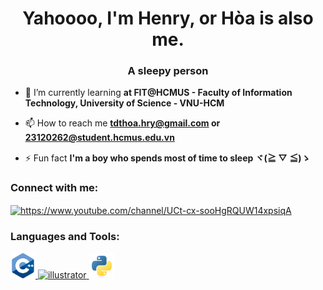 <h1 align="center">Yahoooo, I'm Henry, or Hòa is also me.</h1>
<h3 align="center">A sleepy person</h3>

- 🌱 I’m currently learning **at FIT@HCMUS - Faculty of Information Technology, University of Science - VNU-HCM**

- 📫 How to reach me **tdthoa.hry@gmail.com or 23120262@student.hcmus.edu.vn**

- ⚡ Fun fact **I'm a boy who spends most of time to sleep ヾ(≧ ▽ ≦)ゝ**

<h3 align="left">Connect with me:</h3>
<p align="left">
<a href="https://www.youtube.com/channel/UCt-cx-sooHgRQUW14xpsiqA" target="blank"><img align="center" src="https://raw.githubusercontent.com/rahuldkjain/github-profile-readme-generator/master/src/images/icons/Social/youtube.svg" alt="https://www.youtube.com/channel/UCt-cx-sooHgRQUW14xpsiqA" height="30" width="40" /></a>
</p>

<h3 align="left">Languages and Tools:</h3>
<p align="left"> <a href="https://www.w3schools.com/cpp/" target="_blank" rel="noreferrer"> <img src="https://raw.githubusercontent.com/devicons/devicon/master/icons/cplusplus/cplusplus-original.svg" alt="cplusplus" width="40" height="40"/> </a> <a href="https://www.adobe.com/in/products/illustrator.html" target="_blank" rel="noreferrer"> <img src="https://www.vectorlogo.zone/logos/adobe_illustrator/adobe_illustrator-icon.svg" alt="illustrator" width="40" height="40"/> </a> <a href="https://www.python.org" target="_blank" rel="noreferrer"> <img src="https://raw.githubusercontent.com/devicons/devicon/master/icons/python/python-original.svg" alt="python" width="40" height="40"/> </a> </p>

